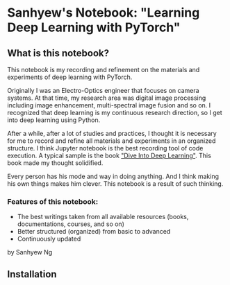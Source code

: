 # Sanhyew's Notebook: "Learning Deep Learning with PyTorch"



## What is this notebook?

This notebook is my recording and refinement on the materials and experiments of deep learning with PyTorch.

Originally I was an Electro-Optics engineer that focuses on camera systems. At that time, my research area was digital image processing including image enhancement, multi-spectral image fusion and so on. I recognized that deep learning is my continuous research direction, so I get into deep learning using Python. 

After a while, after a lot of studies and practices, I thought it is necessary for me  to record and refine all materials and experiments in an organized structure. I think Jupyter notebook is the best recording tool of code execution. A typical sample is the book ["Dive Into Deep Learning"](https://d2l.ai/). This book made my thought solidified.

Every person has his mode and way in doing anything. And I think making his own things makes him clever. This notebook is a result of such thinking.


### Features of this notebook:

* The best writings taken from all available resources (books, documentations, courses, and so on) 
* Better structured (organized) from basic to advanced 
* Continuously updated 

by Sanhyew Ng


## Installation
